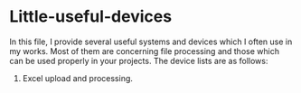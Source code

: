 # Little-useful-devices

In this file, I provide several useful systems and devices which I often use in my works. Most of them are concerning file processing and those which can be used properly in your projects. The device lists are as follows:

1) Excel upload and processing.
